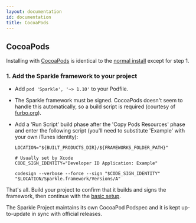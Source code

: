 ```yaml
---
layout: documentation
id: documentation
title: CocoaPods
---
```

## CocoaPods

Installing with [CocoaPods](https://cocoapods.org/pods/Sparkle) is identical to the [normal install](/documentation#basic-setup) except for step 1.

### 1. Add the Sparkle framework to your project

* Add `pod 'Sparkle', '~> 1.10'` to your Podfile.
* The Sparkle framework must be signed. CocoaPods doesn't seem to handle this automatically, so a build script is required (courtesy of [furbo.org](http://furbo.org/2013/10/17/code-signing-and-mavericks/)).
* Add a 'Run Script' build phase after the 'Copy Pods Resources' phase and enter the following script (you'll need to substitute 'Example' with your own iTunes identity):

      LOCATION="${BUILT_PRODUCTS_DIR}/${FRAMEWORKS_FOLDER_PATH}"

      # Usually set by Xcode
      CODE_SIGN_IDENTITY="Developer ID Application: Example"

      codesign --verbose --force --sign "$CODE_SIGN_IDENTITY" "$LOCATION/Sparkle.framework/Versions/A"

That's all. Build your project to confirm that it builds and signs the framework, then continue with the [basic setup](/documentation#set-up-a-sparkle-updater-object).

The Sparkle Project maintains its own CocoaPod Podspec and it is kept up-to-update in sync with official releases.

